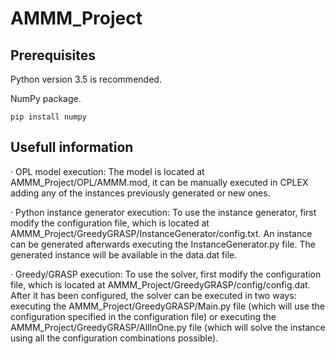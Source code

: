 # AMMM_Project
## Prerequisites
Python version 3.5 is recommended.

NumPy package.

```
pip install numpy
```
## Usefull information

· OPL model execution: The model is located at AMMM_Project/OPL/AMMM.mod, it can be manually executed in CPLEX adding any of the instances previously generated or new ones.

· Python instance generator execution: To use the instance generator, first modify the configuration file, which is located at AMMM_Project/GreedyGRASP/InstanceGenerator/config.txt. An instance can be generated afterwards executing the InstanceGenerator.py file. The generated instance will be available in the data.dat file.

· Greedy/GRASP execution:  To use the solver, first modify the configuration file, which is located at AMMM_Project/GreedyGRASP/config/config.dat. After it has been configured, the solver can be executed in two ways: executing the AMMM_Project/GreedyGRASP/Main.py file (which will use the configuration specified in the configuration file) or executing the AMMM_Project/GreedyGRASP/AllInOne.py file (which will solve the instance using all the configuration combinations possible).
